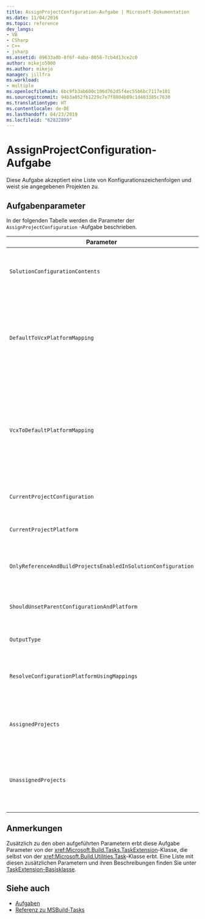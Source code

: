 ```yaml
---
title: AssignProjectConfiguration-Aufgabe | Microsoft-Dokumentation
ms.date: 11/04/2016
ms.topic: reference
dev_langs:
- VB
- CSharp
- C++
- jsharp
ms.assetid: 09633a0b-8f6f-4aba-8058-7cb4d13ce2c0
author: mikejo5000
ms.author: mikejo
manager: jillfra
ms.workload:
- multiple
ms.openlocfilehash: 6bc9fb3ab600c106d762d5f4ec55b6bc7117e101
ms.sourcegitcommit: 94b3a052fb1229c7e7f8804b09c1d403385c7630
ms.translationtype: HT
ms.contentlocale: de-DE
ms.lasthandoff: 04/23/2019
ms.locfileid: "62822899"
---
```

# <a name="assignprojectconfiguration-task"></a>AssignProjectConfiguration-Aufgabe
Diese Aufgabe akzeptiert eine Liste von Konfigurationszeichenfolgen und weist sie angegebenen Projekten zu.

## <a name="task-parameters"></a>Aufgabenparameter
 In der folgenden Tabelle werden die Parameter der `AssignProjectConfiguration` -Aufgabe beschrieben.

|Parameter|Beschreibung|
|---------------|-----------------|
|`SolutionConfigurationContents`|Optionaler `string`-Ausgabeparameter.<br /><br /> Enthält eine XML-Zeichenfolge mit einer Projektkonfiguration für jedes Projekt. Die Konfigurationen werden den benannten Projekten zugewiesen.|
|`DefaultToVcxPlatformMapping`|Optionaler `string`-Ausgabeparameter.<br /><br /> Enthält eine durch Semikolons getrennte Liste mit Zuordnungen zwischen den von den meisten Typen verwendeten Plattformnamen und den von *VCXPROJ*-Dateien verwendeten Plattformnamen.<br /><br /> Beispiel:<br /><br /> `"AnyCPU=Win32;X86=Win32;X64=X64"`|
|`VcxToDefaultPlatformMapping`|Optional<br /><br /> `string`-Ausgabeparameter.<br /><br /> Enthält eine durch Semikolons getrennte Liste mit Zuordnungen zwischen *VCXPROJ*-Plattformnamen und den von den meisten Typen verwendeten Plattformnamen.<br /><br /> Beispiel:<br /><br /> `"Win32=AnyCPU;X64=X64"`|
|`CurrentProjectConfiguration`|Optionaler `string`-Ausgabeparameter.<br /><br /> Enthält die Konfiguration für das aktuelle Projekt.|
|`CurrentProjectPlatform`|Optionaler `string`-Ausgabeparameter.<br /><br /> Enthält die Plattform für das aktuelle Projekt.|
|`OnlyReferenceAndBuildProjectsEnabledInSolutionConfiguration`|Optionaler `bool`-Ausgabeparameter.<br /><br /> Enthält ein Flag, das angibt, dass Verweise erstellt werden sollen, auch wenn sie in der Projektkonfiguration deaktiviert wurden.|
|`ShouldUnsetParentConfigurationAndPlatform`|Optionaler `bool`-Ausgabeparameter.<br /><br /> Enthält ein Flag, das angibt, ob die übergeordnete Konfiguration und Plattform gelöscht werden sollen.|
|`OutputType`|Optionaler `string`-Ausgabeparameter.<br /><br /> Enthält den Ausgabetyp für das Projekt.|
|`ResolveConfigurationPlatformUsingMappings`|Optionaler `bool`-Ausgabeparameter.<br /><br /> Enthält ein Flag, das angibt, ob der Build die Standardzuordnungen verwenden soll, um die Konfiguration und Plattform der übergebenen Projektverweise aufzulösen.|
|`AssignedProjects`|Optionaler <xref:Microsoft.Build.Framework.ITaskItem>`[]` -Ausgabeparameter.<br /><br /> Enthält die Liste der aufgelösten Verweispfade.|
|`UnassignedProjects`|Optionaler <xref:Microsoft.Build.Framework.ITaskItem>`[]` -Ausgabeparameter.<br /><br /> Enthält die Liste der Projektverweiselemente, die nicht mithilfe der Liste vorab aufgelöster Ausgaben aufgelöst werden konnten.|

## <a name="remarks"></a>Anmerkungen
 Zusätzlich zu den oben aufgeführten Parametern erbt diese Aufgabe Parameter von der <xref:Microsoft.Build.Tasks.TaskExtension>-Klasse, die selbst von der <xref:Microsoft.Build.Utilities.Task>-Klasse erbt. Eine Liste mit diesen zusätzlichen Parametern und ihren Beschreibungen finden Sie unter [TaskExtension-Basisklasse](../msbuild/taskextension-base-class.md).

## <a name="see-also"></a>Siehe auch
- [Aufgaben](../msbuild/msbuild-tasks.md)
- [Referenz zu MSBuild-Tasks](../msbuild/msbuild-task-reference.md)
